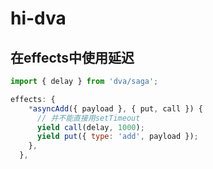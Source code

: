# hi-dva

## 在effects中使用延迟

```js
import { delay } from 'dva/saga';

effects: {
    *asyncAdd({ payload }, { put, call }) {
      // 并不能直接用setTimeout
      yield call(delay, 1000);
      yield put({ type: 'add', payload });
    },
  },
```